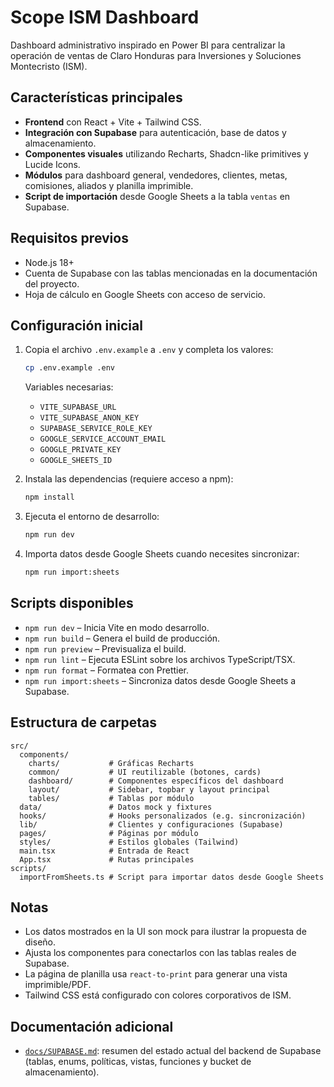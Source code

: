 # Scope ISM Dashboard

Dashboard administrativo inspirado en Power BI para centralizar la operación de ventas de Claro Honduras para Inversiones y Soluciones Montecristo (ISM).

## Características principales

- **Frontend** con React + Vite + Tailwind CSS.
- **Integración con Supabase** para autenticación, base de datos y almacenamiento.
- **Componentes visuales** utilizando Recharts, Shadcn-like primitives y Lucide Icons.
- **Módulos** para dashboard general, vendedores, clientes, metas, comisiones, aliados y planilla imprimible.
- **Script de importación** desde Google Sheets a la tabla `ventas` en Supabase.

## Requisitos previos

- Node.js 18+
- Cuenta de Supabase con las tablas mencionadas en la documentación del proyecto.
- Hoja de cálculo en Google Sheets con acceso de servicio.

## Configuración inicial

1. Copia el archivo `.env.example` a `.env` y completa los valores:

   ```bash
   cp .env.example .env
   ```

   Variables necesarias:

   - `VITE_SUPABASE_URL`
   - `VITE_SUPABASE_ANON_KEY`
   - `SUPABASE_SERVICE_ROLE_KEY`
   - `GOOGLE_SERVICE_ACCOUNT_EMAIL`
   - `GOOGLE_PRIVATE_KEY`
   - `GOOGLE_SHEETS_ID`

2. Instala las dependencias (requiere acceso a npm):

   ```bash
   npm install
   ```

3. Ejecuta el entorno de desarrollo:

   ```bash
   npm run dev
   ```

4. Importa datos desde Google Sheets cuando necesites sincronizar:

   ```bash
   npm run import:sheets
   ```

## Scripts disponibles

- `npm run dev` – Inicia Vite en modo desarrollo.
- `npm run build` – Genera el build de producción.
- `npm run preview` – Previsualiza el build.
- `npm run lint` – Ejecuta ESLint sobre los archivos TypeScript/TSX.
- `npm run format` – Formatea con Prettier.
- `npm run import:sheets` – Sincroniza datos desde Google Sheets a Supabase.

## Estructura de carpetas

```
src/
  components/
    charts/           # Gráficas Recharts
    common/           # UI reutilizable (botones, cards)
    dashboard/        # Componentes específicos del dashboard
    layout/           # Sidebar, topbar y layout principal
    tables/           # Tablas por módulo
  data/               # Datos mock y fixtures
  hooks/              # Hooks personalizados (e.g. sincronización)
  lib/                # Clientes y configuraciones (Supabase)
  pages/              # Páginas por módulo
  styles/             # Estilos globales (Tailwind)
  main.tsx            # Entrada de React
  App.tsx             # Rutas principales
scripts/
  importFromSheets.ts # Script para importar datos desde Google Sheets
```

## Notas

- Los datos mostrados en la UI son mock para ilustrar la propuesta de diseño.
- Ajusta los componentes para conectarlos con las tablas reales de Supabase.
- La página de planilla usa `react-to-print` para generar una vista imprimible/PDF.
- Tailwind CSS está configurado con colores corporativos de ISM.

## Documentación adicional

- [`docs/SUPABASE.md`](docs/SUPABASE.md): resumen del estado actual del backend de Supabase (tablas, enums, políticas, vistas, funciones y bucket de almacenamiento).
